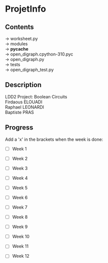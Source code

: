# ProjetInfo


## Contents
-> worksheet.py    
-> modules  
    -> __pycache__  
        -> open_digraph.cpython-310.pyc  
    -> open_digraph.py  
-> tests  
    -> open_digraph_test.py  


## Description
LDD2 Project: Boolean Circuits  
Firdaous ELOUADI  
Raphael LEONARDI  
Baptiste PRAS  


## Progress
Add a 'x' in the brackets when the week is done:
- [ ] Week 1 
- [ ] Week 2
- [ ] Week 3
- [ ] Week 4
- [ ] Week 5
- [ ] Week 6
- [ ] Week 7
- [ ] Week 8
- [ ] Week 9
- [ ] Week 10
- [ ] Week 11
- [ ] Week 12

